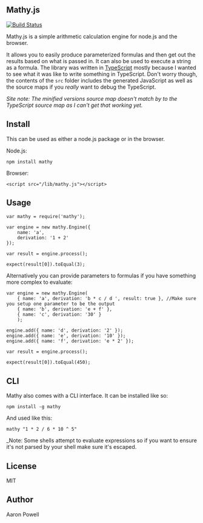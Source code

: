 Mathy.js
---

[![Build Status](https://travis-ci.org/aaronpowell/mathy.js.png)](https://travis-ci.org/aaronpowell/mathy.js)

Mathy.js is a simple arithmetic calculation engine for node.js and the browser.

It allows you to easily produce parameterized formulas and then get out the results based on what is passed in. It can also be used to execute a string as a formula. The library was written in [TypeScript](http://www.typescriptlang.org) mostly because I wanted to see what it was like to write something in TypeScript. Don't worry though, the contents of the `src` folder includes the generated JavaScript as well as the source maps if you _really_ want to debug the TypeScript.

_Site note: The minified versions source map doesn't match by to the TypeScript source map as I can't get that working yet._

Install
---

This can be used as either a node.js package or in the browser.

Node.js:
    
    npm install mathy

Browser:

    <script src="/lib/mathy.js"></script>

Usage
---

    var mathy = require('mathy');
    
    var engine = new mathy.Engine({
        name: 'a',
        derivation: '1 + 2'
    });
    
    var result = engine.process();
    
    expect(result[0]).toEqual(3);

Alternatively you can provide parameters to formulas if you have something more complex to evaluate:

    var engine = new mathy.Engine(
        { name: 'a', derivation: 'b * c / d ', result: true }, //Make sure you setup one parameter to be the output
        { name: 'b', derivation: 'e + f' },
        { name: 'c', derivation: '30' }
        );

    engine.add({ name: 'd', derivation: '2' });
    engine.add({ name: 'e', derivation: '10' });
    engine.add({ name: 'f', derivation: 'e * 2' });

    var result = engine.process();

    expect(result[0]).toEqual(450);


CLI
----

Mathy also comes with a CLI interface. It can be installed like so:

    npm install -g mathy

And used like this:

    mathy "1 * 2 / 6 * 10 ^ 5"

_Note: Some shells attempt to evaluate expressions so if you want to ensure it's not parsed by your shell make sure it's escaped.

License
---

MIT

Author
---

Aaron Powell